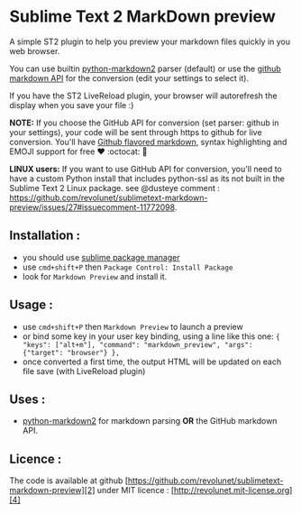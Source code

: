 Sublime Text 2 MarkDown preview
===============================

A simple ST2 plugin to help you preview your markdown files quickly in you web browser.

You can use builtin [python-markdown2][0] parser (default) or use the [github markdown API][5] for the conversion (edit your settings to select it).

If you have the ST2 LiveReload plugin, your browser will autorefresh the display when you save your file :)

**NOTE:** If you choose the GitHub API for conversion (set parser: github in your settings), your code will be sent through https to github for live conversion. You'll have [Github flavored markdown][6], syntax highlighting and EMOJI support for free :heart: :octocat: :gift:

**LINUX users:** If you want to use GitHub API for conversion, you'll need to have a custom Python install that includes python-ssl as its not built in the Sublime Text 2 Linux package. see @dusteye comment : https://github.com/revolunet/sublimetext-markdown-preview/issues/27#issuecomment-11772098.

## Installation :

 - you should use [sublime package manager][3]
 - use `cmd+shift+P` then `Package Control: Install Package`
 - look for `Markdown Preview` and install it.

## Usage :

 - use `cmd+shift+P` then `Markdown Preview` to launch a preview
 - or bind some key in your user key binding, using a line like this one:
   `{ "keys": ["alt+m"], "command": "markdown_preview", "args": {"target": "browser"} },`
 - once converted a first time, the output HTML will be updated on each file save (with LiveReload plugin)

## Uses :

 - [python-markdown2][0] for markdown parsing **OR** the GitHub markdown API.


## Licence :

The code is available at github [https://github.com/revolunet/sublimetext-markdown-preview][2] under MIT licence : [http://revolunet.mit-license.org][4]

 [0]: https://github.com/trentm/python-markdown2
 [2]: https://github.com/revolunet/sublimetext-markdown-preview
 [3]: http://wbond.net/sublime_packages/package_control
 [4]: http://revolunet.mit-license.org
 [5]: http://developer.github.com/v3/markdown
 [6]: http://github.github.com/github-flavored-markdown/
